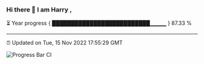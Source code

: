 ### Hi there 👋 I am Harry , 

⏳ Year progress { ██████████████████████████▁▁▁▁ } 87.33 %

---

⏰ Updated on Tue, 15 Nov 2022 17:55:29 GMT

![Progress Bar CI](https://github.com/duykhang68/duykhang68/workflows/Progress%20Bar%20CI/badge.svg)
